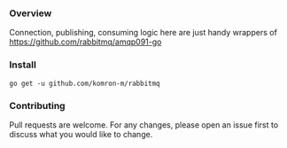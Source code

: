 ### Overview

Connection, publishing, consuming logic here are just handy wrappers of https://github.com/rabbitmq/amqp091-go

### Install

```shell
go get -u github.com/komron-m/rabbitmq
```

### Contributing

Pull requests are welcome. For any changes, please open an issue first to discuss what you would like to change.
